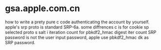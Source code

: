 # gsa.apple.com.cn
 how to write a prety pure c code authenticating the account by yourself.
 apple's srp proto is standard SRP-6a. 
 some diffrences
 c is for cookie
 sp selected proto
 s salt
 i iteration count for pbkdf2_hmac digest iter count
 SRP password is not the user input password, apple use pbkdf2_hmac dk as SRP password.
 
 
 
